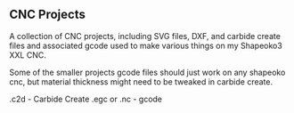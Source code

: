 CNC Projects
---

A collection of CNC projects, including SVG files, DXF, and carbide create files and associated gcode used to make various things on my Shapeoko3 XXL CNC. 

Some of the smaller projects gcode files should just work on any shapeoko cnc, but material thickness might need to be tweaked in carbide create.

.c2d - Carbide Create
.egc or .nc - gcode
